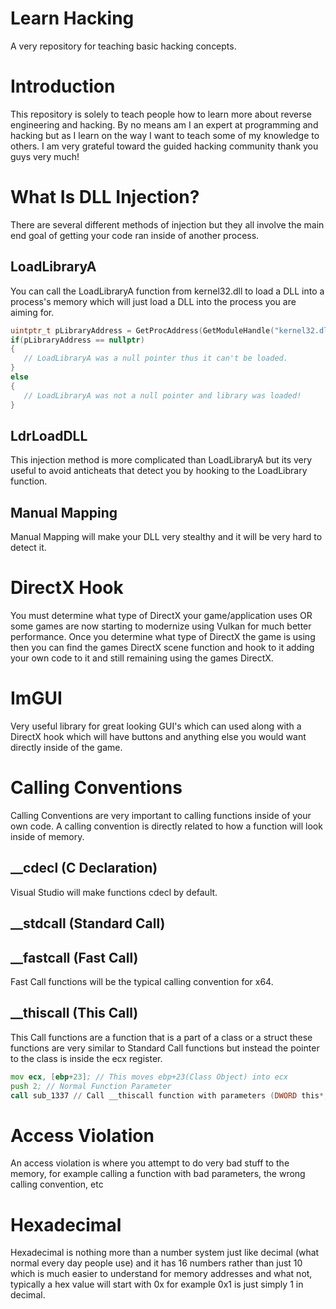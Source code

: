 # Learn Hacking
A very repository for teaching basic hacking concepts.

# Introduction
This repository is solely to teach people how to learn more about reverse engineering and hacking.
By no means am I an expert at programming and hacking but as I learn on the way I want to teach some of my
knowledge to others. I am very grateful toward the guided hacking community thank you guys very much!

# What Is DLL Injection?
 There are several different methods of injection but they all involve the main end goal of getting your code
 ran inside of another process.
 
 ## LoadLibraryA
 You can call the LoadLibraryA function from kernel32.dll to load a DLL into a process's memory which will
 just load a DLL into the process you are aiming for.
 ```cpp
 uintptr_t pLibraryAddress = GetProcAddress(GetModuleHandle("kernel32.dll"), "LoadLibraryA");
 if(pLibraryAddress == nullptr)
 {
	// LoadLibraryA was a null pointer thus it can't be loaded.
 }
 else 
 {
	// LoadLibraryA was not a null pointer and library was loaded!
 }
 ```
 ## LdrLoadDLL
 This injection method is more complicated than LoadLibraryA but its very useful to avoid anticheats that
 detect you by hooking to the LoadLibrary function.
 
 ## Manual Mapping
 Manual Mapping will make your DLL very stealthy and it will be very hard to detect it.
 
 # DirectX Hook
 You must determine what type of DirectX your game/application uses OR some games are now starting to modernize using Vulkan for much better performance. Once you determine what type of DirectX the game is using then you can find the games DirectX scene function and hook to it adding your own code to it and still remaining using the games DirectX.
 
 # ImGUI
 Very useful library for great looking GUI's which can used along with a DirectX hook which will have buttons and anything else you would want directly inside of the game.
 
 # Calling Conventions
 Calling Conventions are very important to calling functions inside of your own code. A calling convention is directly related to how a function will look inside of memory.
 
 ## __cdecl (C Declaration)
 Visual Studio will make functions cdecl by default.
 ## __stdcall (Standard Call)
 
 ## __fastcall (Fast Call)
 Fast Call functions will be the typical calling convention for x64.
 
 ## __thiscall (This Call)
 This Call functions are a function that is a part of a class or a struct these functions are very similar to Standard Call functions but instead the pointer to the class is inside the ecx register.
 ```asm
 mov ecx, [ebp+23]; // This moves ebp+23(Class Object) into ecx
 push 2; // Normal Function Parameter
 call sub_1337 // Call __thiscall function with parameters (DWORD this*, int 2)
 ```
 
 # Access Violation
 An access violation is where you attempt to do very bad stuff to the memory, for example calling a function with bad parameters, the wrong calling convention, etc
 
 # Hexadecimal
 Hexadecimal is nothing more than a number system just like decimal (what normal every day people use) and it has 16 numbers rather than just 10 which is much easier to understand for memory addresses and what not, typically a hex value will start with 0x for example 0x1 is just simply 1 in decimal.